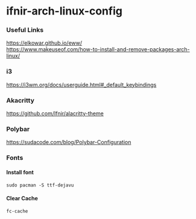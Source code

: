 # ifnir-arch-linux-config

### Useful Links
https://elkowar.github.io/eww/  
https://www.makeuseof.com/how-to-install-and-remove-packages-arch-linux/  

### i3

https://i3wm.org/docs/userguide.html#_default_keybindings  

### Akacritty
https://github.com/Ifnir/alacritty-theme 

### Polybar
https://sudacode.com/blog/Polybar-Configuration 

### Fonts
#### Install font
`sudo pacman -S ttf-dejavu`
#### Clear Cache
`fc-cache`

